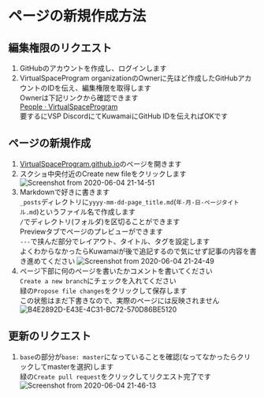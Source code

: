 # ページの新規作成方法
## 編集権限のリクエスト
1. GitHubのアカウントを作成し、ログインします  
1. VirtualSpaceProgram organizationのOwnerに先ほど作成したGitHubアカウントのIDを伝え、編集権限を取得します  
    Ownerは下記リンクから確認できます  
    [People · VirtualSpaceProgram](https://github.com/orgs/VirtualSpaceProgram/people)  
    要するにVSP DiscordにてKuwamaiにGitHub IDを伝えればOKです

## ページの新規作成
1. [VirtualSpaceProgram.github.io](https://github.com/VirtualSpaceProgram/VirtualSpaceProgram.github.io)のページを開きます  
1. スクショ中央付近のCreate new fileをクリックします
![Screenshot from 2020-06-04 21-14-51](https://user-images.githubusercontent.com/15693656/83755653-d8c92980-a6a8-11ea-836e-583fb0ae1c9d.png)  
1. Markdownで好きに書きます  
  `_posts`ディレクトリに`yyyy-mm-dd-page_title.md`(`年-月-日-ページタイトル.md`)というファイル名で作成します  
  `/`でディレクトリ(フォルダ)を区切ることができます  
  Previewタブでページのプレビューができます  
  `---`で挟んだ部分でレイアウト、タイトル、タグを設定します  
  よくわからなかったらKuwamaiが後で追記するので気にせず記事の内容を書き進めてください
![Screenshot from 2020-06-04 21-24-49](https://user-images.githubusercontent.com/15693656/83756340-e59a4d00-a6a9-11ea-8be6-84654e9bb69d.png)  
1. ページ下部に何のページを書いたかコメントを書いてください  
  `Create a new branch`にチェックを入れてください  
  緑の`Propose file changes`をクリックして保存します  
  この状態はまだ下書きなので、実際のページには反映されません  
![B4E2892D-E43E-4C31-BC72-570D86BE5120](https://user-images.githubusercontent.com/15693656/83757756-eb912d80-a6ab-11ea-9220-6908693f8597.JPG)  

## 更新のリクエスト
1. `base`の部分が`base: master`になっていることを確認(なってなかったらクリックしてmasterを選択)します  
  緑の`Create pull request`をクリックしてリクエスト完了です  
![Screenshot from 2020-06-04 21-46-13](https://user-images.githubusercontent.com/15693656/83758369-f0a2ac80-a6ac-11ea-9e35-4196ddccf0b6.png)
